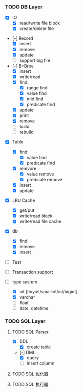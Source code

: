 ### TODO DB Layer

- [X] IO
    - [X] read/write file block
    - [X] create/delete file

- [-] Record
    - [X] insert
    - [X] remove
    - [X] update
    - [ ] support big file

- [-] B+Bree
    - [X] insert
    - [X] write/read
    - [X] find
        - [X] range find
        - [X] value find
        - [X] mid find
        - [X] predicate find
    - [X] update
    - [X] print
    - [X] remove
    - [ ] build
    - [ ] rebuild

- [X] Table
    - [X] find
        - [X] value find
        - [X] predicate find
    - [X] remvore
        - [X] value remove
        - [X] predicate remove
    - [X] insert
    - [X] update

- [X] LRU Cache
    - [X] get/put
    - [X] write/read block
    - [X] write/read file cache

- [X] db
    - [X] find
    - [X] remove
    - [X] insert

- [  ] Test

- [  ] Transaction support

- [  ] type system
    - [x] int [tinyint/smallint/int/bigint]
    - [x] varchar
    - [  ] float
    - [  ] date, datetime

### TODO SQL Layer

1.  TODO SQL Parser
    - [X] DDL
        - [X] create table
    - [-] DML
        - [X] query
        - [ ] insert column

2.  TODO SQL 优化器

3.  TODO SQL 执行器


